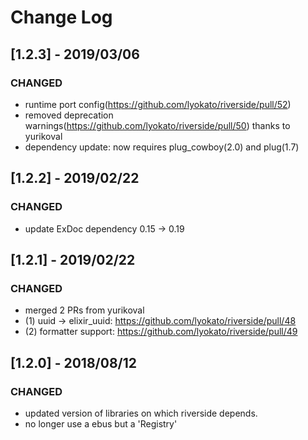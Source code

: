# Change Log

## [1.2.3] - 2019/03/06

### CHANGED

- runtime port config(https://github.com/lyokato/riverside/pull/52)
- removed deprecation warnings(https://github.com/lyokato/riverside/pull/50) thanks to yurikoval
- dependency update: now requires plug_cowboy(2.0) and plug(1.7)

## [1.2.2] - 2019/02/22

### CHANGED

- update ExDoc dependency 0.15 -> 0.19

## [1.2.1] - 2019/02/22

### CHANGED

- merged 2 PRs from yurikoval
- (1) uuid -> elixir_uuid:  https://github.com/lyokato/riverside/pull/48
- (2) formatter support:  https://github.com/lyokato/riverside/pull/49

## [1.2.0] - 2018/08/12

### CHANGED

- updated version of libraries on which riverside depends.
- no longer use a ebus but a 'Registry'
